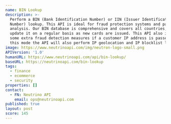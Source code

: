 ```yaml
---
name: BIN Lookup
description: >-
  Perform a BIN (Bank Identification Number) or IIN (Issuer Identification
  Number) lookup. This API is ideal for fraud protection systems and payment
  analysis. Our BIN database is comprehensive and covers all countries, we
  update it on a regular basis as new cards are issued. This API also includes
  some extra fraud detection measures if a customer IP address is passed in. In
  this mode the API will also perform IP geolocation and IP blocklist lookups.
image: https://www.neutrinoapi.com/img/neutron-logo-small.png
APIVersion: '1.0'
humanURL: https://www.neutrinoapi.com/api/bin-lookup/
baseURL: https://neutrinoapi.com/bin-lookup
tags:
  - finance
  - ecommerce
  - security
properties: []
contact:
  - FN: Neutrino API
    email: ops@neutrinoapi.com
published: true
layout: post
score: 145
---
```

